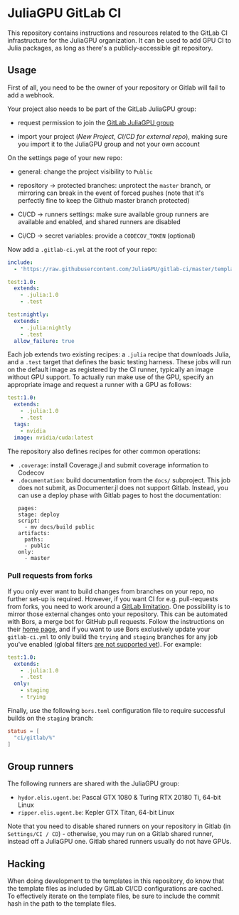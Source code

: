 # JuliaGPU GitLab CI

This repository contains instructions and resources related to the GitLab CI
infrastructure for the JuliaGPU organization. It can be used to add GPU CI
to Julia packages, as long as there's a publicly-accessible git repository.



## Usage

First of all, you need to be the owner of your repository or Gitlab will fail
to add a webhook.

Your project also needs to be part of the GitLab JuliaGPU group:

* request permission to join the [GitLab JuliaGPU
  group](https://gitlab.com/JuliaGPU)

* import your project (*New Project*, *CI/CD for external repo*), making sure
  you import it to the JuliaGPU group and not your own account


On the settings page of your new repo:

* general: change the project visibility to `Public`

* repository -> protected branches: unprotect the `master` branch, or mirroring
  can break in the event of forced pushes (note that it's perfectly fine to keep
  the Github master branch protected)

* CI/CD -> runners settings: make sure available group runners are available and
  enabled, and shared runners are disabled

* Ci/CD -> secret variables: provide a `CODECOV_TOKEN` (optional)


Now add a `.gitlab-ci.yml` at the root of your repo:

```yaml
include:
  - 'https://raw.githubusercontent.com/JuliaGPU/gitlab-ci/master/templates/v6.yml'

test:1.0:
  extends:
    - .julia:1.0
    - .test

test:nightly:
  extends:
    - .julia:nightly
    - .test
  allow_failure: true
```

Each job extends two existing recipes: a `.julia` recipe that downloads Julia, and a `.test`
target that defines the basic testing harness. These jobs will run on the default image as
registered by the CI runner, typically an image without GPU support. To actually run make
use of the GPU, specify an appropriate image and request a runner with a GPU as follows:

```yaml
test:1.0:
  extends:
    - .julia:1.0
    - .test
  tags:
    - nvidia
  image: nvidia/cuda:latest
```

The repository also defines recipes for other common operations:

- `.coverage`: install Coverage.jl and submit coverage information to Codecov
- `.documentation`: build documentation from the `docs/` subproject. This job
  does not submit, as Documenter.jl does not support Gitlab. Instead, you can
  use a deploy phase with Gitlab pages to host the documentation:
  ```
  pages:
  stage: deploy
  script:
    - mv docs/build public
  artifacts:
    paths:
    - public
  only:
    - master
  ```


### Pull requests from forks

If you only ever want to build changes from branches on your repo, no further
set-up is required. However, if you want CI for e.g. pull-requests from forks,
you need to work around a [GitLab
limitation](https://gitlab.com/gitlab-org/gitlab-ee/issues/5667). One
possibility is to mirror those external changes onto your repository. This can
be automated with Bors, a merge bot for GitHub pull requests. Follow the
instructions on their [home page](https://bors.tech/), and if you want to use
Bors exclusively update your `gitlab-ci.yml` to only build the `trying` and
`staging` branches for any job you've enabled (global filters [are not supported
yet](https://gitlab.com/gitlab-org/gitlab-ce/issues/49167)). For example:

```yaml
test:1.0:
  extends:
    - .julia:1.0
    - .test
  only:
    - staging
    - trying
```

Finally, use the following `bors.toml` configuration file to require successful
builds on the `staging` branch:

```toml
status = [
  "ci/gitlab/%"
]
```



## Group runners

The following runners are shared with the JuliaGPU group:

* `hydor.elis.ugent.be`: Pascal GTX 1080 & Turing RTX 20180 Ti, 64-bit Linux
* `ripper.elis.ugent.be`: Kepler GTX Titan, 64-bit Linux

Note that you need to disable shared runners on your repository in Gitlab
(in `Settings/CI / CD`) - otherwise, you may run on a Gitlab shared runner,
instead off a JuliaGPU one.  Gitlab shared runners usually do not have GPUs.



## Hacking

When doing development to the templates in this repository, do know that the
template files as included by GitLab CI/CD configurations are cached. To
effectively iterate on the template files, be sure to include the commit hash in
the path to the template files.
